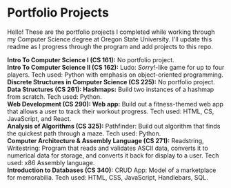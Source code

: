 #  Portfolio Projects
Hello! These are the portfolio projects I completed while working through my Computer Science degree at Oregon State University. I'll update this readme as I progress through the program and add projects to this repo.

<strong>Intro To Computer Science I (CS 161):</strong> No portfolio project.<br />
<strong>Intro To Computer Science II (CS 162):</strong> Ludo: <i>Sorry!</i>-like game for up to four players. Tech used: Python with emphasis on object-oriented programming.<br />
<strong>Discrete Structures in Computer Science (CS 225):</strong> No portfolio project.<br />
<strong>Data Structures (CS 261): Hashmaps:</strong> Build two instances of a hashmap from scratch. Tech used: Python.<br />
<strong>Web Development (CS 290): Web app:</strong> Build out a fitness-themed web app that allows a user to track their workout progress. Tech used: HTML, CS, JavaScript, and React.<br />
<strong>Analysis of Algorithms (CS 325):</strong> Pathfinder: Build out algorithm that finds the quickest path through a maze. Tech used: Python.<br />
<strong>Computer Architecture & Assembly Language (CS 271):</strong> Readstring, Writestring: Program that reads and validates ASCII data, converts it to numerical data for storage, and converts it back for display to a user. Tech used: x86 Assembly language.<br />
<strong>Introduction to Databases (CS 340):</strong> CRUD App: Model of a marketplace for memorabilia. Tech used: HTML, CSS, JavaScript, Handlebars, SQL.<br />

